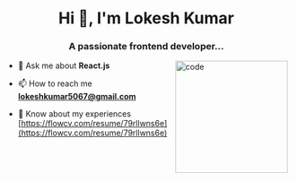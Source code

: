 <h1 align="center">Hi 👋, I'm Lokesh Kumar</h1>
<h3 align="center">A passionate frontend developer...</h3>

<img align="right" alt="code" width="200" height="200" src="https://media.istockphoto.com/id/1362026448/vector/web-developer-rgb-color-icon.jpg?b=1&s=170667a&w=0&k=20&c=5HtKVC_gZYN-VZXSZtzm-l415qdKwutfX_BAG_jMqgU="/>

- 💬 Ask me about **React.js**

- 📫 How to reach me **lokeshkumar5067@gmail.com**

- 📄 Know about my experiences [https://flowcv.com/resume/79rllwns6e](https://flowcv.com/resume/79rllwns6e)


